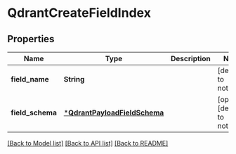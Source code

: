 # QdrantCreateFieldIndex


## Properties
Name | Type | Description | Notes
------------ | ------------- | ------------- | -------------
**field_name** | **String** |  | [default to nothing]
**field_schema** | [***QdrantPayloadFieldSchema**](QdrantPayloadFieldSchema.md) |  | [optional] [default to nothing]


[[Back to Model list]](../README.md#models) [[Back to API list]](../README.md#api-endpoints) [[Back to README]](../README.md)


